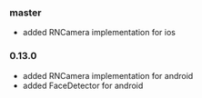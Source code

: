 ### master
- added RNCamera implementation for ios

### 0.13.0
- added RNCamera implementation for android
- added FaceDetector for android
